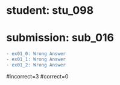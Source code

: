 # student: stu_098
# submission: sub_016

```diff
- ex01_0: Wrong Answer
- ex01_1: Wrong Answer
- ex01_2: Wrong Answer
```
#incorrect=3
#correct=0
